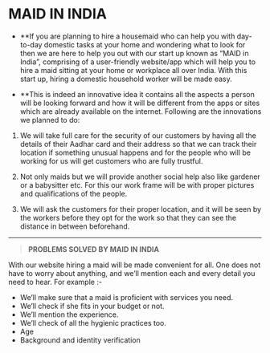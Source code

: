 # MAID IN INDIA

- **If you are planning to hire a housemaid who can help you with day-to-day domestic tasks at your home and wondering what to look for then we are here to help you out with our start up known as “MAID in India”, comprising of a user-friendly website/app which will help you to hire a maid sitting at your home or workplace all over India. With this start up, hiring a domestic household worker will be made easy.

- **This is indeed an innovative idea it contains all the aspects a person will be looking forward and how it will be different from the apps or sites which are already available on the internet. Following are the innovations we planned to do:

1.	We will take full care for the security of our customers by having all the details of their Aadhar card and their address so that we can track their location if something unusual happens and for the people who will be working for us will get customers who are fully trustful.

2.	Not only maids but we will provide another social help also like gardener or a babysitter etc. For this our work frame will be with proper pictures and qualifications of the people.

3.	We will ask the customers for their proper location, and it will be seen by the workers before they opt for the work so that they can see the distance in between beforehand.

***

> **PROBLEMS SOLVED BY MAID IN INDIA** 

With our website hiring a maid will be made convenient for all. One does not have to worry about anything, and we’ll mention each and every detail you need to hear. For example :-

-	We’ll make sure that a maid is proficient with services you need.
-	We’ll check if she fits in your budget or not.
-	We’ll mention the experience.
-	We’ll check of all the hygienic practices too.
-	Age
-	Background and identity verification

